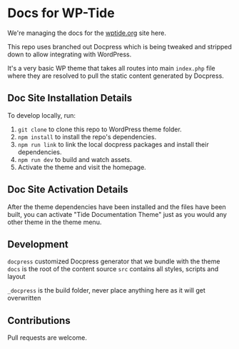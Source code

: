 # Docs for WP-Tide

We're managing the docs for the [wptide.org](http://wptide.org) site here.

This repo uses branched out Docpress which is being tweaked and stripped down to allow integrating with WordPress.

It's a very basic WP theme that takes all routes into main `index.php` file where they are resolved to pull 
the static content generated by Docpress.

## Doc Site Installation Details

To develop locally, run:
1. `git clone` to clone this repo to WordPress theme folder.
2. `npm install` to install the repo's dependencies.
3. `npm run link` to link the local docpress packages and install their dependencies.
4. `npm run dev` to build and watch assets.
5. Activate the theme and visit the homepage.

## Doc Site Activation Details

After the theme dependencies have been installed and the files have been built, you can activate "Tide Documentation Theme" just as you would any other theme in the theme menu.

## Development

`docpress` customized Docpress generator that we bundle with the theme
`docs` is the root of the content source
`src` contains all styles, scripts and layout

`_docpress` is the build folder, never place anything here as it will get overwritten

## Contributions 
Pull requests are welcome.
